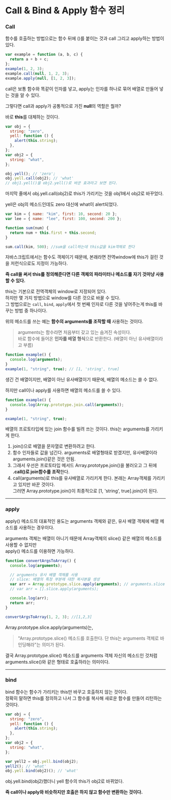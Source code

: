 # Call & Bind & Apply 함수 정리

### Call

함수를 호출하는 방법으로는 함수 뒤에 ()를 붙이는 것과 call 그리고 apply하는 방법이 있다.

```javascript
var example = function (a, b, c) {
  return a + b + c;
};
example(1, 2, 3);
example.call(null, 1, 2, 3);
example.apply(null, [1, 2, 3]);
```

call은 보통 함수와 똑같이 인자를 넣고, apply는 인자를 하나로 묶어 배열로 만들어 넣는 것을 알 수 있다.

그렇다면 call과 apply가 공통적으로 가진 **null**의 역할은 뭘까?

바로 **this**를 대체하는 것이다.

```javascript
var obj = {
  string: "zero",
  yell: function () {
    alert(this.string);
  },
};
var obj2 = {
  string: "what",
};

obj.yell(); // 'zero';
obj.yell.call(obj2); // 'what'
// obj1.yell()을 obj2.yell()로 바꾼 효과라고 보면 된다.
```

마지막 줄에서 obj.yell.call(obj2)로 this가 가리키는 것을 obj1에서 obj2로 바꾸었다.

yell은 obj의 메소드인데도 zero 대신에 what이 alert되었다.

```javascript
var kim = { name: "kim", first: 10, second: 20 };
var lee = { name: "lee", first: 100, second: 200 };

function sum(num) {
  return num + this.first + this.second;
}

sum.call(kim, 500); //sum을 call하는데 this값을 kim객체로 한다
```

자바스크립트에서는 함수도 객체이기 때문에, 본래라면 전역window에 this가 걸린 것을 저런식으로도 지정이 가능하다.

**즉 call을 써서 this를 정의해준다면 다른 객체의 파라미터나 메소드를 자기 것마냥 사용할 수 있다.**

this는 기본으로 전역객체의 window로 지정되어 있다.  
하지만 몇 가지 방법으로 window를 다른 것으로 바꿀 수 있다.  
그 방법으로는 `call`, `bind`, `apply`에서 첫 번째 인자로 다른 것을 넣어주는게 this를 바꾸는 방법 중 하나이다.

위의 메소드를 쓰는 예는 **함수의 arguments를 조작할 때** 사용하는 것이다.

> arguments는 함수라면 처음부터 갖고 있는 숨겨진 속성이다.  
> 바로 함수에 들어온 **인자를 배열 형식**으로 반환한다. (배열이 아닌 유사배열이라고 부름)

```javascript
function example() {
  console.log(arguments);
}
example(1, "string", true); // [1, 'string', true]
```

생긴 건 배열이지만, 배열이 아닌 유사배열이기 때문에, 배열의 메소드는 쓸 수 없다.

하지만 call이나 apply를 사용하면 배열의 메소드를 쓸 수 있다.

```javascript
function example() {
  console.log(Array.prototype.join.call(arguments));
}

example(1, "string", true);
```

배열의 프로토타입에 있는 join 함수를 빌려 쓰는 것이다. this는 arguments를 가리키게 한다.

1.  join()으로 배열을 문자열로 변환하려고 한다.
2.  함수 인자들로 값을 넘긴다. arguments로 배열형태로 받겠지만, 유사배열이라 arguments.join()같은 것은 안됨.
3.  그래서 우선은 프로토타입 메서드 Array.prototype.join()을 불러오고 그 뒤에 **.call()로 join함수를 조작**한다.
4.  call(arguments)로 this를 유사배열로 가리키게 한다. 본래는 Array객체를 가리키고 있지만 바꾼 것이다.  
    그러면 Array.prototype.join()이 최종적으로 [1, 'string', true].join()이 된다.

---

### apply

apply() 메소드의 대표적인 용도는 arguments 객체와 같은, 유사 배열 객체에 배열 메소드를 사용하는 경우이다.

arguments 객체는 배열이 아니기 때문에 Array객체의 slice() 같은 배열의 메소드를 사용할 수 없지만  
 apply() 메소드를 이용하면 가능하다.

```javascript
function convertArgsToArray() {
  console.log(arguments);

  // arguments 유사 배열 객체를 사용
  // slice: 배열의 특정 부분에 대한 복사본을 생성
  var arr = Array.prototype.slice.apply(arguments); // arguments.slice
  // var arr = [].slice.apply(arguments);

  console.log(arr);
  return arr;
}

convertArgsToArray(1, 2, 3); //[1,2,3]
```

Array.prototype.slice.apply(arguments)는,

> "Array.prototype.slice() 메소드를 호출한다. 단 this는 arguments 객체로 바인딩해라"는 의미가 된다.

결국 Array.prototype.slice() 메소드를 arguments 객체 자신의 메소드인 것처럼 arguments.slice()와 같은 형태로 호춣하라는 의미이다.

---

### bind

bind 함수는 함수가 가리키는 this만 바꾸고 호출하지 않는 것이다.  
정확히 말하면 this를 정의하고 나서 그 함수를 복사해 새로운 함수를 만들어 리턴하는 것이다.

```javascript
var obj = {
  string: "zero",
  yell: function () {
    alert(this.string);
  },
};
var obj2 = {
  string: "what",
};

var yell2 = obj.yell.bind(obj2);
yell2(); // 'what'
obj.yell.bind(obj2)(); // 'what'
```

obj.yell.bind(obj2)했더니 yell 함수의 this가 obj2로 바뀌었다.

**즉 call이나 apply와 비슷하지만 호출은 하지 않고 함수만 변환하는 것이다.**
